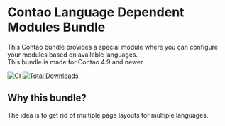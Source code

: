 Contao Language Dependent Modules Bundle
========================================

This Contao bundle provides a special module where you can configure your modules based on available languages.  
This bundle is made for Contao 4.9 and newer.

![CI](https://github.com/1up-lab/contao-language-dependent-modules-bundle/workflows/CI/badge.svg)
[![Total Downloads](http://img.shields.io/packagist/dt/oneup/contao-language-dependent-modules-bundle.svg?style=flat-square)](https://packagist.org/packages/oneup/contao-language-dependent-modules-bundle)


Why this bundle?
----------------
The idea is to get rid of multiple page layouts for multiple languages.    
